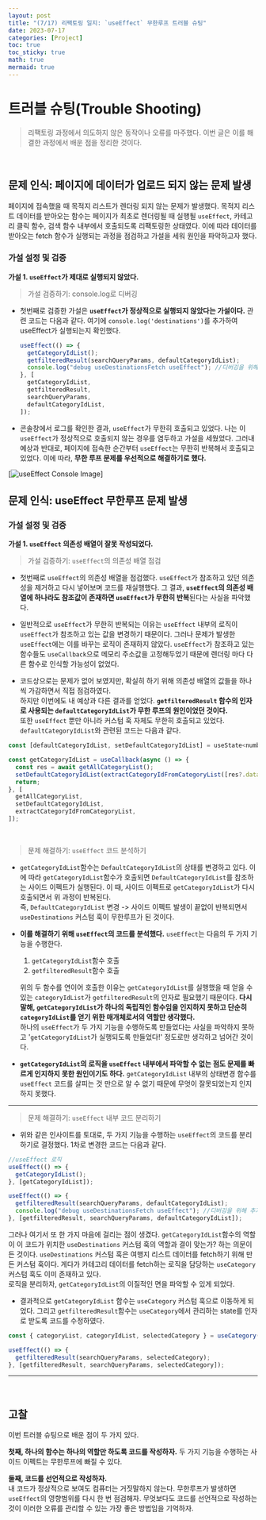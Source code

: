 ```yaml
---
layout: post
title: "(7/17) 리팩토링 일지: `useEffect` 무한루프 트러블 슈팅"
date: 2023-07-17
categories: [Project]
toc: true
toc_sticky: true
math: true
mermaid: true
---
```


# 트러블 슈팅(Trouble Shooting)

> 리팩토링 과정에서 의도하지 않은 동작이나 오류를 마주했다. 이번 글은 이를 해결한 과정에서 배운 점을 정리한 것이다.

<br>

## 문제 인식: 페이지에 데이터가 업로드 되지 않는 문제 발생

페이지에 접속했을 때 목적지 리스트가 렌더링 되지 않는 문제가 발생했다. 목적지 리스트 데이터를 받아오는 함수는 페이지가 최초로 렌더링될 때 실행될 `useEffect`, 카테고리 클릭 함수, 검색 함수 내부에서 호출되도록 리팩토링한 상태였다. 이에 따라 데이터를 받아오는 fetch 함수가 실행되는 과정을 점검하고 가설을 세워 원인을 파악하고자 했다.

### 가설 설정 및 검증

**가설 1. `useEffect`가 제대로 실행되지 않았다.**

> 가설 검증하기: console.log로 디버깅

- 첫번째로 검증한 가설은 **`useEffect`가 정상적으로 실행되지 않았다는 가설이다.** 관련 코드는 다음과 같다.
  여기에 `console.log('destinations')`를 추가하여 useEffect가 실행되는지 확인했다.

  ```javascript
  useEffect(() => {
    getCategoryIdList();
    getfilteredResult(searchQueryParams, defaultCategoryIdList);
    console.log("debug useDestinationsFetch useEffect"); //디버깅을 위해 추가한 line
  }, [
    getCategoryIdList,
    getfilteredResult,
    searchQueryParams,
    defaultCategoryIdList,
  ]);
  ```

- 콘솔창에서 로그를 확인한 결과, `useEffect`가 무한히 호출되고 있었다. 나는 이 `useEffect`가 정상적으로 호출되지 않는 경우를 염두하고 가설을 세웠었다. 그러내 예상과 반대로, 페이지에 접속한 순간부터 `useEffect`는 무한히 반복해서 호출되고 있었다. 이에 따라, **무한 루프 문제를 우선적으로 해결하기로 했다.**

[![useEffect Console Image]()]

## 문제 인식: useEffect 무한루프 문제 발생

### 가설 설정 및 검증

**가설 1. `useEffect` 의존성 배열이 잘못 작성되었다.**

> 가설 검증하기: `useEffect`의 의존성 배열 점검

- 첫번째로 `useEffect`의 의존성 배열을 점검했다. `useEffect`가 참조하고 있던 의존성을 제거하고 다시 넣어보며 코드를 재실행했다. 그 결과, **`useEffect`의 의존성 배열에 하나라도 참조값이 존재하면 `useEffect`가 무한히 반복**된다는 사실을 파악했다.

- 일반적으로 `useEffect`가 무한히 반복되는 이유는 `useEffect` 내부의 로직이 `useEffect`가 참조하고 있는 값을 변경하기 때문이다. 그러나 문제가 발생한 `useEffect`에는 이를 바꾸는 로직이 존재하지 않았다. `useEffect`가 참조하고 있는 함수들도 `useCallback`으로 메모리 주소값을 고정해두었기 때문에 렌더링 마다 다른 함수로 인식할 가능성이 없었다.

- 코드상으로는 문제가 없어 보였지만, 확실히 하기 위해 의존성 배열의 값들을 하나씩 가감하면서 직접 점검하였다.  
  하지만 이번에도 내 예상과 다른 결과를 얻었다. **`getfilteredResult` 함수의 인자로 사용되는 `defaultCategoryIdList`가 무한 루프의 원인이었던 것이다.**  
  또한 `useEffect` 뿐만 아니라 커스텀 훅 자체도 무한히 호출되고 있었다.
  `defaultCategoryIdList`와 관련된 코드는 다음과 같다.

```javascript
const [defaultCategoryIdList, setDefaultCategoryIdList] = useState<number[]>([]);

const getCategoryIdList = useCallback(async () => {
  const res = await getAllCategoryList();
  setDefaultCategoryIdList(extractCategoryIdFromCategoryList([res?.data]));
  return;
}, [
  getAllCategoryList,
  setDefaultCategoryIdList,
  extractCategoryIdFromCategoryList,
]);
```

<br>

> 문제 해결하기: `useEffect` 코드 분석하기

- `getCategoryIdList`함수는 `DefaultCategoryIdList`의 상태를 변경하고 있다. 이에 따라 `getCategoryIdList`함수가 호출되면 `DefaultCategoryIdList`를 참조하는 사이드 이펙트가 실행된다. 이 때, 사이드 이펙트로 `getCategoryIdList`가 다시 호출되면서 위 과정이 반복된다.  
  즉, `DefaultCategoryIdList` 변경 -> 사이드 이펙트 발생이 끝없이 반복되면서 `useDestinations` 커스텀 훅이 무한루프가 된 것이다.

- **이를 해결하기 위해 `useEffect`의 코드를 분석했다.** `useEffect`는 다음의 두 가지 기능을 수행한다.

  1. `getCategoryIdList`함수 호출
  2. `getfilteredResult`함수 호출

  위의 두 함수를 연이어 호출한 이유는 `getCategoryIdList`를 실행했을 때 얻을 수 있는 `categoryIdList`가 `getfilteredResult`의 인자로 필요했기 때문이다. **다시 말해, `getCategoryIdList`가 하나의 독립적인 함수임을 인지하지 못하고 단순히 `categoryIdList`를 얻기 위한 매개체로서의 역할만 생각했다.**  
  하나의 `useEffect`가 두 가지 기능을 수행하도록 만들었다는 사실을 파악하지 못하고 '`getCategoryIdList`가 실행되도록 만들었다!' 정도로만 생각하고 넘어간 것이다.

- **`getCategoryIdList`의 로직을 `useEffect` 내부에서 파악할 수 없는 점도 문제를 빠르게 인지하지 못한 원인이기도 하다.** `getCategoryIdList` 내부의 상태변경 함수를 `useEffect` 코드를 살피는 것 만으로 알 수 없기 때문에 무엇이 잘못되었는지 인지하지 못했다.

---

> 문제 해결하기: `useEffect` 내부 코드 분리하기

- 위와 같은 인사이트를 토대로, 두 가지 기능을 수행하는 `useEffect`의 코드를 분리하기로 결정했다. 1차로 변경한 코드는 다음과 같다.

```javascript
//useEffect 로직
useEffect(() => {
  getCategoryIdList();
}, [getCategoryIdList]);

useEffect(() => {
  getfilteredResult(searchQueryParams, defaultCategoryIdList);
  console.log("debug useDestinationsFetch useEffect"); //디버깅을 위해 추가한 line
}, [getfilteredResult, searchQueryParams, defaultCategoryIdList]);
```

그러나 여기서 또 한 가지 마음에 걸리는 점이 생겼다. `getCategoryIdList`함수의 역할이 이 코드가 위치한 `useDestinations` 커스텀 훅의 역할과 결이 맞는가? 하는 의문이 든 것이다. `useDestinations` 커스텀 훅은 여행지 리스트 데이터를 fetch하기 위해 만든 커스텀 훅이다. 게다가 카테고리 데이터를 fetch하는 로직을 담당하는 `useCategory` 커스텀 훅도 이미 존재하고 있다.  
로직을 분리하자, `getCategoryIdList`의 이질적인 면을 파악할 수 있게 되었다.

- 결과적으로 `getCategoryIdList` 함수는 `useCategory` 커스텀 훅으로 이동하게 되었다. 그리고 `getfilteredResult`함수는 `useCategory`에서 관리하는 state를 인자로 받도록 코드를 수정하였다.

```javascript
const { categoryList, categoryIdList, selectedCategory } = useCategory();

useEffect(() => {
  getfilteredResult(searchQueryParams, selectedCategory);
}, [getfilteredResult, searchQueryParams, selectedCategory]);
```

---

<br>

## 고찰

이번 트러블 슈팅으로 배운 점이 두 가지 있다.

**첫째, 하나의 함수는 하나의 역할만 하도록 코드를 작성하자.**
두 가지 기능을 수행하는 사이드 이펙트는 무한루프에 빠질 수 있다.

**둘째, 코드를 선언적으로 작성하자.**  
내 코드가 정상적으로 보여도 컴퓨터는 거짓말하지 않는다. 무한루프가 발생하면 `useEffect`의 영향범위를 다시 한 번 점검해자. 무엇보다도 코드를 선언적으로 작성하는 것이 이러한 오류를 관리할 수 있는 가장 좋은 방법임을 기억하자.

